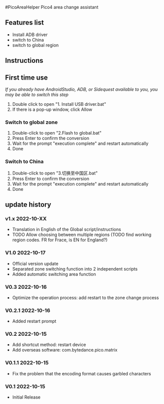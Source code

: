 #PicoAreaHelper
Pico4 area change assistant

## Features list
- Install ADB driver
- switch to China
- switch to global region

<!--
## download link
- [Latest version](https://github.com/CMoyuer/PicoAreaHelper/archive/refs/heads/main.zip)
- [Historical Releases](https://github.com/CMoyuer/PicoAreaHelper/releases)
-->

## Instructions

## First time use

*If you already have AndroidStudio, ADB, or Sidequest available to you, you may be able to switch this step*

1. Double click to open "1. Install USB driver.bat"
2. If there is a pop-up window, click Allow

### Switch to global zone
1. Double-click to open "2.Flash to global.bat"
2. Press Enter to confirm the conversion
3. Wait for the prompt "execution complete" and restart automatically
4. Done

### Switch to China
1. Double-click to open "3.切换至中国区.bat"
2. Press Enter to confirm the conversion
3. Wait for the prompt "execution complete" and restart automatically
4. Done

## update history

### v1.x 2022-10-XX
- Translation in English of the Global script/instructions
- TODO Allow choosing between multiple regions (TODO find working region codes. FR for Frace, is EN for England?)

### V1.0 2022-10-17
- Official version update
- Separated zone switching function into 2 independent scripts
- Added automatic switching area function
### V0.3 2022-10-16
- Optimize the operation process: add restart to the zone change process
### V0.2.1 2022-10-16
- Added restart prompt
### V0.2 2022-10-15
- Add shortcut method: restart device
- Add overseas software: com.bytedance.pico.matrix
### V0.1.1 2022-10-15
- Fix the problem that the encoding format causes garbled characters
### V0.1 2022-10-15
- Initial Release
